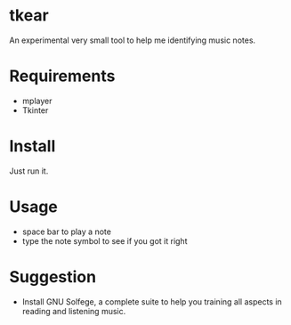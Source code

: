 # tkear
An experimental very small tool to help me identifying music notes.

# Requirements

* mplayer
* Tkinter

# Install

Just run it.

# Usage

* space bar to play a note
* type the note symbol to see if you got it right

# Suggestion

* Install GNU Solfege, a complete suite to help you training all aspects in reading and listening music.
